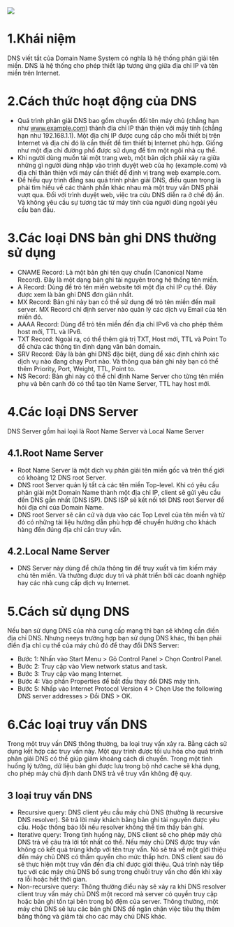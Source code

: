 <img src="https://vietnix.vn/wp-content/uploads/2021/02/DNS-01.png">

# 1.Khái niệm
DNS viết tắt của Domain Name System có nghĩa là hệ thống phân giải tên miền. DNS là hệ thống cho phép thiết lập tương ứng giữa địa chỉ IP và tên miền trên Internet.
# 2.Cách thức hoạt động của DNS
- Quá trình phân giải DNS bao gồm chuyển đổi tên máy chủ (chẳng hạn như www.example.com) thành địa chỉ IP thân thiện với máy tính (chẳng hạn như 192.168.1.1). Một địa chỉ IP được cung cấp cho mỗi thiết bị trên Internet và địa chỉ đó là cần thiết để tìm thiết bị Internet phù hợp. Giống như một địa chỉ đường phố được sử dụng để tìm một ngôi nhà cụ thể.
- Khi người dùng muốn tải một trang web, một bản dịch phải xảy ra giữa những gì người dùng nhập vào trình duyệt web của họ (example.com) và địa chỉ thân thiện với máy cần thiết để định vị trang web example.com.
- Để hiểu quy trình đằng sau quá trình phân giải DNS, điều quan trọng là phải tìm hiểu về các thành phần khác nhau mà một truy vấn DNS phải vượt qua. Đối với trình duyệt web, việc tra cứu DNS diễn ra ở chế độ ẩn. Và không yêu cầu sự tương tác từ máy tính của người dùng ngoài yêu cầu ban đầu.
# 3.Các loại DNS bản ghi DNS thường sử dụng
- CNAME Record: Là một bản ghi tên quy chuẩn (Canonical Name Record). Đây là một dạng bản ghi tài nguyên trong hệ thống tên miền.
- A Record: Dùng để trỏ tên miền website tới một địa chỉ IP cụ thể. Đây được xem là bản ghi DNS đơn giản nhất.
- MX Record: Bản ghi này bạn có thể sử dụng để trỏ tên miền đến mail server. MX Record chỉ định server nào quản lý các dịch vụ Email của tên miền đó.
- AAAA Record: Dùng để trỏ tên miền đến địa chỉ IPv6 và cho phép thêm host mới, TTL và IPv6.
- TXT Record: Ngoài ra, có thể thêm giá trị TXT, Host mới, TTL và Point To để chứa các thông tin định dạng văn bản domain.
- SRV Record: Đây là bản ghi DNS đặc biệt, dùng để xác định chính xác dịch vụ nào đang chạy Port nào. Và thông qua bản ghi này bạn có thể thêm Priority, Port, Weight, TTL, Point to.
- NS Record: Bản ghi này có thể chỉ định Name Server cho từng tên miền phụ và bên cạnh đó có thể tạo tên Name Server, TTL hay host mới.
# 4.Các loại DNS Server
DNS Server gồm hai loại là Root Name Server và Local Name Server
## 4.1.Root Name Server
- Root Name Server là một dịch vụ phân giải tên miền gốc và trên thế giới có khoảng 12 DNS root Server.
- DNS root Server quản lý tất cả các tên miền Top-level. Khi có yêu cầu phân giải một Domain Name thành một địa chỉ IP, client sẽ gửi yêu cầu đến DNS gần nhất (DNS ISP). DNS ISP sẽ kết nối tới DNS root Server để hỏi địa chỉ của Domain Name.
- DNS root Server sẽ căn cứ và dựa vào các Top Level của tên miền và từ đó có những tài liệu hướng dẫn phù hợp để chuyển hướng cho khách hàng đến đúng địa chỉ cần truy vấn.
## 4.2.Local Name Server
- DNS Server này dùng để chứa thông tin để truy xuất và tìm kiếm máy chủ tên miền. Và thường được duy trì và phát triển bởi các doanh nghiệp hay các nhà cung cấp dịch vụ Internet.
# 5.Cách sử dụng DNS
Nếu bạn sử dụng DNS của nhà cung cấp mạng thì bạn sẽ không cần điền địa chỉ DNS. Nhưng neeys trường hợp bạn sử dụng DNS khác, thì bạn phải điền địa chỉ cụ thể của máy chủ đó để thay đổi DNS Server:
- Bước 1: Nhấn vào Start Menu > Gõ Control Panel > Chọn Control Panel.
- Bước 2: Truy cập vào View network status and task.
- Bước 3: Truy cập vào mạng Internet.
- Bước 4: Vào phần Properties để bắt đầu thay đổi DNS máy tính.
- Bước 5: Nhấp vào Internet Protocol Version 4 > Chọn Use the following DNS server addresses > Đổi DNS > OK.
# 6.Các loại truy vấn DNS
Trong một truy vấn DNS thông thường, ba loại truy vấn xảy ra. Bằng cách sử dụng kết hợp các truy vấn này. Một quy trình được tối ưu hóa cho quá trình phân giải DNS có thể giúp giảm khoảng cách di chuyển. Trong một tình huống lý tưởng, dữ liệu bản ghi được lưu trong bộ nhớ cache sẽ khả dụng, cho phép máy chủ định danh DNS trả về truy vấn không đệ quy.
## 3 loại truy vấn DNS
   - Recursive query: DNS client yêu cầu máy chủ DNS (thường là recursive DNS resolver). Sẽ trả lời máy khách bằng bản ghi tài nguyên được yêu cầu. Hoặc thông báo lỗi nếu resolver không thể tìm thấy bản ghi.
   - Iterative query: Trong tình huống này, DNS client sẽ cho phép máy chủ DNS trả về câu trả lời tốt nhất có thể. Nếu máy chủ DNS được truy vấn không có kết quả trùng khớp với tên truy vấn. Nó sẽ trả về một giới thiệu đến máy chủ DNS có thẩm quyền cho mức thấp hơn. DNS client sau đó sẽ thực hiện một truy vấn đến địa chỉ được giới thiệu. Quá trình này tiếp tục với các máy chủ DNS bổ sung trong chuỗi truy vấn cho đến khi xảy ra lỗi hoặc hết thời gian.
   - Non-recursive query: Thông thường điều này sẽ xảy ra khi DNS resolver client truy vấn máy chủ DNS một record mà server có quyền truy cập hoặc bản ghi tồn tại bên trong bộ đệm của server. Thông thường, một máy chủ DNS sẽ lưu các bản ghi DNS để ngăn chặn việc tiêu thụ thêm băng thông và giảm tải cho các máy chủ DNS khác.
